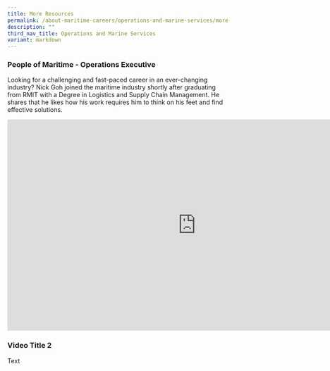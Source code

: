 ```yaml
---
title: More Resources
permalink: /about-maritime-careers/operations-and-marine-services/more-resources/
description: ""
third_nav_title: Operations and Marine Services
variant: markdown
---
```

### People of Maritime - Operations Executive
Looking for a challenging and fast-paced career in an ever-changing industry? Nick Goh joined the maritime industry shortly after graduating from RMIT with a Degree in Logistics and Supply Chain Management. He shares that he likes how his work requires him to think on his feet and find effective solutions.
<iframe allowfullscreen="" allow="accelerometer; autoplay; clipboard-write; encrypted-media; gyroscope; picture-in-picture; web-share" frameborder="0" title="YouTube video player" src="https://www.youtube.com/embed/RMNuNOpPyx4?si=-VFl1yTtihKmcV_8" height="480" width="854"></iframe>

### Video Title 2
Text
